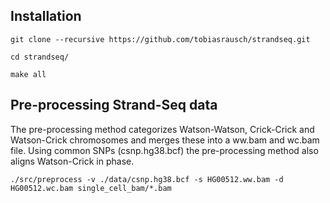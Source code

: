 Installation
------------

`git clone --recursive https://github.com/tobiasrausch/strandseq.git`

`cd strandseq/`

`make all`


Pre-processing Strand-Seq data
------------------------------

The pre-processing method categorizes Watson-Watson, Crick-Crick and Watson-Crick chromosomes and merges these into a ww.bam and wc.bam file. Using common SNPs (csnp.hg38.bcf) the pre-processing method also aligns Watson-Crick in phase.

`./src/preprocess -v ./data/csnp.hg38.bcf -s HG00512.ww.bam -d HG00512.wc.bam single_cell_bam/*.bam`


